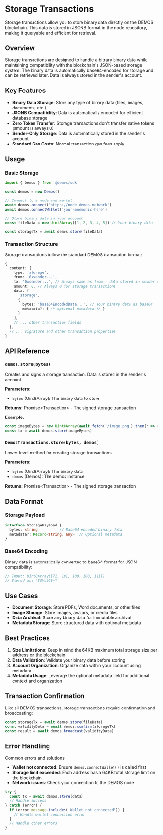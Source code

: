 # Storage Transactions

Storage transactions allow you to store binary data directly on the DEMOS blockchain. This data is stored in JSONB format in the node repository, making it queryable and efficient for retrieval.

## Overview

Storage transactions are designed to handle arbitrary binary data while maintaining compatibility with the blockchain's JSON-based storage system. The binary data is automatically base64-encoded for storage and can be retrieved later. Data is always stored in the sender's account.

## Key Features

- **Binary Data Storage**: Store any type of binary data (files, images, documents, etc.)
- **JSONB Compatibility**: Data is automatically encoded for efficient database storage
- **Zero Token Transfer**: Storage transactions don't transfer native tokens (amount is always 0)
- **Sender-Only Storage**: Data is automatically stored in the sender's account
- **Standard Gas Costs**: Normal transaction gas fees apply

## Usage

### Basic Storage

```typescript
import { Demos } from '@demos/sdk'

const demos = new Demos()

// Connect to a node and wallet
await demos.connect('https://node.demos.network')
await demos.connectWallet('your-mnemonic-here')

// Store binary data in your account
const fileData = new Uint8Array([1, 2, 3, 4, 5]) // Your binary data

const storageTx = await demos.store(fileData)
```

### Transaction Structure

Storage transactions follow the standard DEMOS transaction format:

```typescript
{
  content: {
    type: 'storage',
    from: '0xsender...',
    to: '0xsender...', // Always same as from - data stored in sender's account
    amount: 0, // Always 0 for storage transactions
    data: [
      'storage',
      {
        bytes: 'base64EncodedData...', // Your binary data as base64
        metadata?: { /* optional metadata */ }
      }
    ],
    // ... other transaction fields
  },
  // ... signature and other transaction properties
}
```

## API Reference

### `demos.store(bytes)`

Creates and signs a storage transaction. Data is stored in the sender's account.

**Parameters:**
- `bytes` (Uint8Array): The binary data to store

**Returns:** Promise&lt;Transaction&gt; - The signed storage transaction

**Example:**
```typescript
const imageBytes = new Uint8Array(await fetch('/image.png').then(r => r.arrayBuffer()))
const tx = await demos.store(imageBytes)
```

### `DemosTransactions.store(bytes, demos)`

Lower-level method for creating storage transactions.

**Parameters:**
- `bytes` (Uint8Array): The binary data
- `demos` (Demos): The demos instance

**Returns:** Promise&lt;Transaction&gt; - The signed storage transaction

## Data Format

### Storage Payload

```typescript
interface StoragePayload {
  bytes: string          // Base64-encoded binary data
  metadata?: Record<string, any>  // Optional metadata
}
```

### Base64 Encoding

Binary data is automatically converted to base64 format for JSON compatibility:

```typescript
// Input: Uint8Array([72, 101, 108, 108, 111])
// Stored as: "SGVsbG8="
```

## Use Cases

- **Document Storage**: Store PDFs, Word documents, or other files
- **Image Storage**: Store images, avatars, or media files
- **Data Archival**: Store any binary data for immutable archival
- **Metadata Storage**: Store structured data with optional metadata

## Best Practices

1. **Size Limitations**: Keep in mind the 64KB maximum total storage size per address on the blockchain
2. **Data Validation**: Validate your binary data before storing
3. **Account Organization**: Organize data within your account using metadata
4. **Metadata Usage**: Leverage the optional metadata field for additional context and organization

## Transaction Confirmation

Like all DEMOS transactions, storage transactions require confirmation and broadcasting:

```typescript
const storageTx = await demos.store(fileData)
const validityData = await demos.confirm(storageTx)
const result = await demos.broadcast(validityData)
```

## Error Handling

Common errors and solutions:

- **Wallet not connected**: Ensure `demos.connectWallet()` is called first
- **Storage limit exceeded**: Each address has a 64KB total storage limit on the blockchain
- **Network issues**: Check your connection to the DEMOS node

```typescript
try {
  const tx = await demos.store(data)
  // Handle success
} catch (error) {
  if (error.message.includes('Wallet not connected')) {
    // Handle wallet connection error
  }
  // Handle other errors
}
```